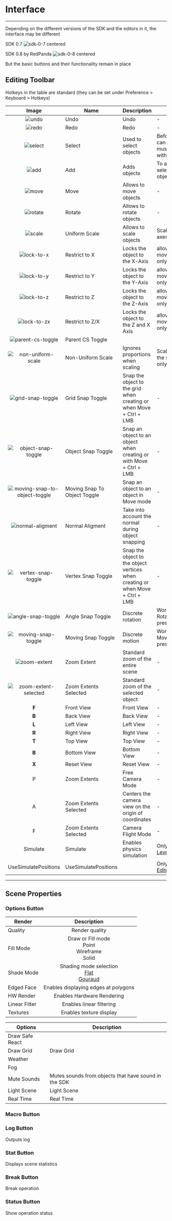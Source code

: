 # Interface

___

Depending on the different versions of the SDK and the editors in it, the interface may be different

SDK 0.7
![sdk-0-7 centered](./images/sdk-0-7.png)

SDK 0.8 by RedPanda
![sdk-0-8 centered](./images/sdk-0-8.png)

But the basic buttons and their functionality remain in place

## Editing Toolbar

Hotkeys in the table are standard (they can be set under Preference > Keyboard > Hotkeys)

| Image | Name | Description | Note |
|:---:|---|---|---|
| ![undo](icons/undo.bmp) | Undo | Undo | - |
| ![redo](icons/redo.bmp) | Redo | Redo | - |
| ![select](icons/select.bmp) | Select | Used to select objects | Before the object can be moved, it must be selected with this button |
| ![add](icons/add.bmp) | Add | Adds objects | To add an object, select it in the object panel |
| ![move](icons/move.bmp) | Move | Allows to move objects | - |
| ![rotate](icons/rotate.bmp) | Rotate | Allows to rotate objects | - |
| ![scale](icons/scale.bmp) | Uniform Scale | Allows to scale objects | Scale object on all axes |
| ![lock-to-x](icons/lock-to-x.bmp) | Restrict to X | Locks the object to the X-Axis | allowing movement/rotation only on that axis |
| ![lock-to-y](icons/lock-to-y.bmp) | Restrict to Y | Locks the object to the Y-Axis | allowing movement/rotation only on that axis |
| ![lock-to-z](icons/lock-to-z.bmp) | Restrict to Z | Locks the object to the Z-Axis | allowing movement/rotation only on that axis |
| ![lock-to-zx](icons/lock-to-zx.bmp) | Restrict to Z/X | Locks the object to the Z and X Axis | allowing movement/rotation only on that axis |
| ![parent-cs-toggle](icons/parent-cs-toggle.bmp) | Parent CS Toggle |  |  |
| ![non-uniform-scale](icons/non-uniform-scale.bmp) | Non-Uniform Scale | Ignores proportions when scaling | Scale object along the selected axis only |
| ![grid-snap-toggle](icons/grid-snap-toggle.bmp) | Grid Snap Toggle | Snap the object to the grid when creating or when Move + Ctrl + LMB | - |
| ![object-snap-toggle](icons/object-snap-toggle.bmp) | Object Snap Toggle | Snap an object to an object when creating or with Move + Ctrl + LMB | - |
| ![moving-snap-to-object-toggle](icons/moving-snap-to-object-toggle.bmp) | Moving Snap To Object Toggle | Snap an object to an object in Move mode | - |
| ![normal-aligment](icons/normal-aligment.bmp) | Normal Aligment | Take into account the normal during object snapping | - |
| ![vertex-snap-toggle](icons/vertex-snap-toggle.bmp) | Vertex Snap Toggle | Snap the object to the object vertices when creating or when Move + Ctrl + LMB | - |
| ![angle-snap-toggle](icons/angle-snap-toggle.bmp) | Angle Snap Toggle | Discrete rotation | Works when the Rotate button is pressed |
| ![moving-snap-toggle](icons/moving-snap-toggle.bmp) | Moving Snap Toggle | Discrete motion | Works when the Move button is pressed |
| ![zoom-extent](icons/zoom-extent.bmp) | Zoom Extent | Standard zoom of the entire scene | - |
| ![zoom-extent-selected](icons/zoom-extent-selected.bmp) | Zoom Extents Selected | Standard zoom of the selected object | - |
| **F** | Front View | Front View | - |
| **B** | Back View | Back View | - |
| **L** | Left View | Left View | - |
| **R** | Right View | Right View | - |
| **T** | Top View | Top View | - |
| **B** | Bottom View | Bottom View | - |
| **X** | Reset View | Reset View | - |
| P | Zoom Extents | Free Camera Mode | - |
| A | Zoom Extents Selected | Centers the camera view on the origin of coordinates | - |
| F | Zoom Extents Selected | Camera Flight Mode | - |
| Simulate | Simulate | Enables physics simulation | Only in [Actor](actor-editor/actor-editor.md) & [Level Editor](level-editor/level-editor.md) |
| UseSimulatePositions | UseSimulatePositions |  | Only in [Level Editor](level-editor/level-editor.md) |

___

## Scene Properties

### Options Button

| Render | Description |
|---|:---:|
| Quality | Render quality |
| Fill Mode | Draw or Fill mode<br> Point<br> Wireframe<br> Solid |
| Shade Mode | Shading mode selection<br> [Flat](https://en.wikipedia.org/wiki/Shading#Flat_shading)<br> [Gouraud](https://en.wikipedia.org/wiki/Gouraud_shading) |
| Edged Face | Enables displaying edges at polygons |
| HW Render | Enables Hardware Rendering |
| Linear Filter | Enables linear filtering |
| Textures | Enables texture display |

| Options | Description |
|---|---|
| Draw Safe React |  |
| Draw Grid | Draw Grid |
| Weather |  |
| Fog |  |
| Mute Sounds | Mutes sounds from objects that have sound in the SDK |
| Light Scene | Light Scene |
| Real Time | Real Time |

### Macro Button

### Log Button

Outputs log

### Stat Button

Displays scene statistics

### Break Button

Break operation

### Status Button

Show operation status
